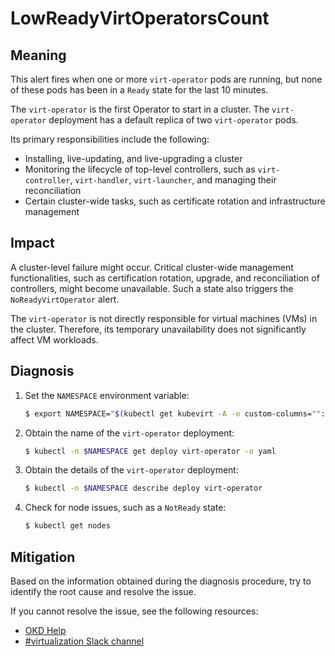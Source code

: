 # LowReadyVirtOperatorsCount

## Meaning

This alert fires when one or more `virt-operator` pods are running, but none of
these pods has been in a `Ready` state for the last 10 minutes.

The `virt-operator` is the first Operator to start in a cluster. The
`virt-operator` deployment has a default replica of two `virt-operator` pods.

Its primary responsibilities include the following:

- Installing, live-updating, and live-upgrading a cluster
- Monitoring the lifecycle of top-level controllers, such as `virt-controller`,
`virt-handler`, `virt-launcher`, and managing their reconciliation
- Certain cluster-wide tasks, such as certificate rotation and infrastructure
management

## Impact

A cluster-level failure might occur. Critical cluster-wide management
functionalities, such as certification rotation, upgrade, and reconciliation of
controllers, might become unavailable. Such a state also triggers the
`NoReadyVirtOperator` alert.

The `virt-operator` is not directly responsible for virtual machines (VMs) in
the cluster. Therefore, its temporary unavailability does not significantly
affect VM workloads.

## Diagnosis

1. Set the `NAMESPACE` environment variable:

   ```bash
   $ export NAMESPACE="$(kubectl get kubevirt -A -o custom-columns="":.metadata.namespace)"
   ```

2. Obtain the name of the `virt-operator` deployment:

   ```bash
   $ kubectl -n $NAMESPACE get deploy virt-operator -o yaml
   ```

3. Obtain the details of the `virt-operator` deployment:

   ```bash
   $ kubectl -n $NAMESPACE describe deploy virt-operator
   ```

4. Check for node issues, such as a `NotReady` state:

   ```bash
   $ kubectl get nodes
   ```

## Mitigation

Based on the information obtained during the diagnosis procedure, try to
identify the root cause and resolve the issue.

<!--DS: If you cannot resolve the issue, log in to the
link:https://access.redhat.com[Customer Portal] and open a support case,
attaching the artifacts gathered during the diagnosis procedure.-->
<!--USstart-->
If you cannot resolve the issue, see the following resources:

- [OKD Help](https://okd.io/docs/community/help/)
- [#virtualization Slack channel](https://kubernetes.slack.com/channels/virtualization)
<!--USend-->
